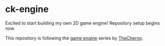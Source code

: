 # ck-engine

Excited to start building my own 2D game engine! Repository setup begins now.

This repository is following the [game engine](https://www.youtube.com/playlist?list=PLlrATfBNZ98dC-V-N3m0Go4deliWHPFwT) series by [TheCherno](https://www.youtube.com/user/TheChernoProject).
